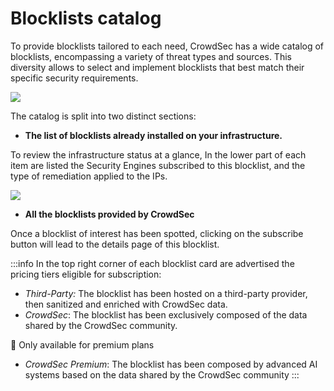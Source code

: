 #  Blocklists catalog

  

To provide blocklists tailored to each need, CrowdSec has a wide catalog of blocklists, encompassing a variety of threat types and sources. This diversity allows to select and implement blocklists that best match their specific security requirements.

  

![](https://t2421256.p.clickup-attachments.com/t2421256/48a10b4d-7cbe-4665-b5d3-f52f412d0315/image.png)

  

The catalog is split into two distinct sections:

*   **The list of blocklists already installed on your infrastructure.**

To review the infrastructure status at a glance, In the lower part of each item are listed the Security Engines subscribed to this blocklist, and the type of remediation applied to the IPs.

![](https://t2421256.p.clickup-attachments.com/t2421256/836f7701-9ff0-4ca7-9bea-171eb51c0da5/Capture%20d%E2%80%99e%CC%81cran%202024-03-14%20a%CC%80%2016.21.15.png)

  

*   **All the blocklists provided by CrowdSec**

Once a blocklist of interest has been spotted, clicking on the subscribe button will lead to the details page of this blocklist.

  

:::info
 In the top right corner of each blocklist card are advertised the pricing tiers eligible for subscription:


*   _Third-Party:_ The blocklist has been hosted on a third-party provider, then sanitized and enriched with CrowdSec data.
*   _CrowdSec_: The blocklist has been exclusively composed of the data shared by the CrowdSec community.



🥇 Only available for premium plans
*   _CrowdSec Premium_: The blocklist has been composed by advanced AI systems based on the data shared by the CrowdSec community
 :::

<!-- *   _CrowdSec Super Premium: TO BE DEFINED_

💼 Only available on demand -->